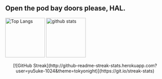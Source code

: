 ## Open the pod bay doors please, HAL.

<p align="left"> 
  <img alt="Top Langs" height="125px" src="https://github-readme-stats.vercel.app/api/top-langs/?username=yu5uke-1024&show_icons=true&theme=tokyonight&hide=jupyter%20notebook" />
   <img alt="github stats" height="125px" src="https://github-readme-stats.vercel.app/api?username=yu5uke-1024&theme=tokyonight&show_icons=true" />
</p>

<div align="center">
 [![GitHub Streak](http://github-readme-streak-stats.herokuapp.com?user=yu5uke-1024&theme=tokyonight)](https://git.io/streak-stats)
</div>